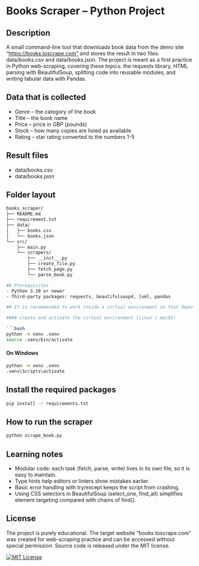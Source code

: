# Books Scraper – Python Project

## Description
A small command-line tool that downloads book data from the demo site “https://books.toscrape.com” and stores the result in two files: data/books.csv and data/books.json.
The project is meant as a first practice in Python web-scraping, covering these topics: the requests library, HTML parsing with BeautifulSoup, splitting code into reusable modules, and writing tabular data with Pandas.

## Data that is collected
- Genre – the category of the book
- Title – the book name
- Price – price in GBP (pounds)
- Stock – how many copies are listed as available
- Rating – star rating converted to the numbers 1-5

## Result files
- data/books.csv
- data/books.json

## Folder layout

```bash
books_scraper/
├── README.md
├── requirement.txt  
├── data/            
│   ├── books.csv
│   └── books.json
└── src/             
    ├── main.py      
    └── scrapers/    
        ├── __init__.py 
        ├── create_file.py
        ├── fetch_page.py
        └── parse_book.py

## Prerequisites
- Python 3.10 or newer
- Third-party packages: requests, beautifulsoup4, lxml, pandas

## It is recommended to work inside a virtual environment so that dependencies stay isolated.

#### Create and activate the virtual environment (Linux / macOS)

```bash
python -m venv .venv
source .venv/bin/activate
```

#### On Windows

```bash
python -m venv .venv
.venv\Scripts\activate
```

## Install the required packages

```bash
pip install -r requirements.txt
```

## How to run the scraper

```bash
python scrape_book.py
```

## Learning notes
- Modular code: each task (fetch, parse, write) lives in its own file, so it is easy to maintain.
- Type hints help editors or linters show mistakes earlier.
- Basic error handling with try/except keeps the script from crashing.
- Using CSS selectors in BeautifulSoup (select_one, find_all) simplifies element targeting compared with chains of find().

## License
The project is purely educational. The target website “books.toscrape.com” was created for web-scraping practice and can be accessed without special permission.
Source code is released under the MIT license.

[![MIT License](https://img.shields.io/badge/License-MIT-green.svg)](https://choosealicense.com/licenses/mit/)
